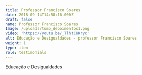 ```yaml
---
title: Professor Francisco Soares
date: 2018-09-14T14:58:16.000Z
draft: false
name: Professor Francisco Soares
Image: /uploads/tumb_depoimentos1.png
video: 'https://youtu.be/_TlhtCKKryc'
alt: Educação e Desigualdades - professor Francisco Soares
weight: 1
type: item
role: testimonials
---
```

Educação e Desigualdades
